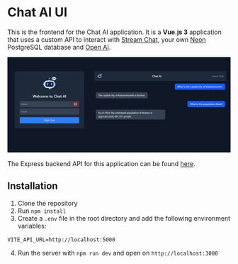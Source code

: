# Chat AI UI

This is the frontend for the Chat AI application. It is a **Vue.js 3** application that uses a custom API to interact with [Stream Chat](https://getstream.io), your own [Neon](https://neon.tech) PostgreSQL database and [Open AI](https://platform.openai.com/).

<img src="./src/assets/screen.png" />

The Express backend API for this application can be found [here](https://github.com/bradtraversy/chat-ai-api).

## Installation

1. Clone the repository
2. Run `npm install`
3. Create a `.env` file in the root directory and add the following environment variables:

```
VITE_API_URL=http://localhost:5000
```

4. Run the server with `npm run dev` and open on `http://localhost:3000`
